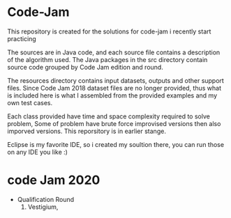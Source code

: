 # Code-Jam
This repository is created for the solutions for code-jam i recently start practicing 

The sources are in Java code, and each source file contains a description of the algorithm used. The Java packages in the src directory contain source code grouped by Code Jam edition and round.

The resources directory contains input datasets, outputs and other support files. Since Code Jam 2018 dataset files are no longer provided, thus what is included here is what I assembled from the provided examples and my own test cases.

Each class provided have time and space complexity required to solve problem, Some of problem have brute force improvised versions then also imporved versions. This reporsitory is in earlier stange.

Eclipse is my favorite IDE, so i created my soultion there, you can run those on any IDE you like :)

# code Jam 2020
 - Qualification Round
    1. Vestigium,
